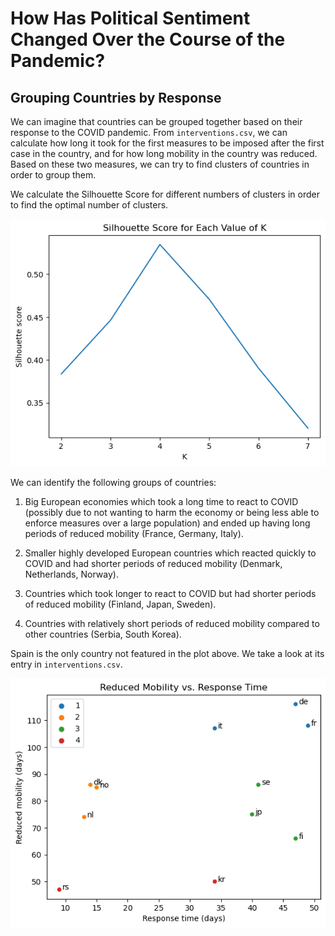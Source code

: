 # How Has Political Sentiment Changed Over the Course of the Pandemic?

## Grouping Countries by Response

We can imagine that countries can be grouped together based on their response to the COVID pandemic.
From `interventions.csv`, we can calculate how long it took for the first measures to be imposed after the first case in the country, and for how long mobility in the country was reduced. Based on these two measures, we can try to find clusters of countries in order to group them.

We calculate the Silhouette Score for different numbers of clusters in order to find the optimal number of clusters.

![Shilhouetette Score for Each Value of K](assets/img/Shilhouetette_Score_for_Each_Value_of_K.png)

We can identify the following groups of countries:

1. Big European economies which took a long time to react to COVID (possibly due to not wanting to harm the economy or being less able to enforce measures over a large population) and ended up having long periods of reduced mobility (France, Germany, Italy).

2. Smaller highly developed European countries which reacted quickly to COVID and had shorter periods of reduced mobility (Denmark, Netherlands, Norway).

3. Countries which took longer to react to COVID but had shorter periods of reduced mobility (Finland, Japan, Sweden).

4. Countries with relatively short periods of reduced mobility compared to other countries (Serbia, South Korea).

Spain is the only country not featured in the plot above. We take a look at its entry in `interventions.csv`.

![Shilhouetette Score for Each Value of K](assets/img/redused_Mobility_VS_Response_Time.png)


